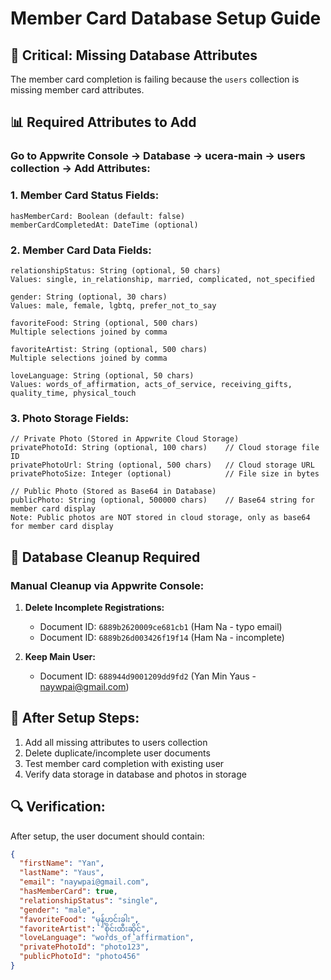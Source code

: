# Member Card Database Setup Guide

## 🚨 Critical: Missing Database Attributes

The member card completion is failing because the `users` collection is missing member card attributes.

## 📊 Required Attributes to Add

### Go to Appwrite Console → Database → ucera-main → users collection → Add Attributes:

### 1. Member Card Status Fields:
```
hasMemberCard: Boolean (default: false)
memberCardCompletedAt: DateTime (optional)
```

### 2. Member Card Data Fields:
```
relationshipStatus: String (optional, 50 chars)
Values: single, in_relationship, married, complicated, not_specified

gender: String (optional, 30 chars)  
Values: male, female, lgbtq, prefer_not_to_say

favoriteFood: String (optional, 500 chars)
Multiple selections joined by comma

favoriteArtist: String (optional, 500 chars)
Multiple selections joined by comma

loveLanguage: String (optional, 50 chars)
Values: words_of_affirmation, acts_of_service, receiving_gifts, quality_time, physical_touch
```

### 3. Photo Storage Fields:
```
// Private Photo (Stored in Appwrite Cloud Storage)
privatePhotoId: String (optional, 100 chars)    // Cloud storage file ID
privatePhotoUrl: String (optional, 500 chars)   // Cloud storage URL
privatePhotoSize: Integer (optional)            // File size in bytes

// Public Photo (Stored as Base64 in Database)
publicPhoto: String (optional, 500000 chars)    // Base64 string for member card display
Note: Public photos are NOT stored in cloud storage, only as base64 for member card display
```

## 🧹 Database Cleanup Required

### Manual Cleanup via Appwrite Console:

1. **Delete Incomplete Registrations:**
   - Document ID: `6889b2620009ce681cb1` (Ham Na - typo email)
   - Document ID: `6889b26d003426f19f14` (Ham Na - incomplete)

2. **Keep Main User:**
   - Document ID: `688944d9001209dd9fd2` (Yan Min Yaus - naywpai@gmail.com)

## 🎯 After Setup Steps:

1. Add all missing attributes to users collection
2. Delete duplicate/incomplete user documents  
3. Test member card completion with existing user
4. Verify data storage in database and photos in storage

## 🔍 Verification:

After setup, the user document should contain:
```json
{
  "firstName": "Yan",
  "lastName": "Yaus", 
  "email": "naywpai@gmail.com",
  "hasMemberCard": true,
  "relationshipStatus": "single",
  "gender": "male",
  "favoriteFood": "မုန့်ဟင်းခါး",
  "favoriteArtist": "စိုင်းထီးဆိုင်", 
  "loveLanguage": "words_of_affirmation",
  "privatePhotoId": "photo123",
  "publicPhotoId": "photo456"
}
``` 